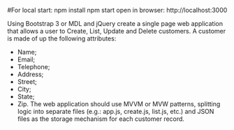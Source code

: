 #For local start:
npm install
npm start
open in browser: http://localhost:3000

Using Bootstrap 3 or MDL and jQuery create a single page web application that allows a user to Create, List, Update and Delete customers. A customer is made of up the following attributes:
- Name;
- Email;
- Telephone;
- Address;
- Street;
- City;
- State;
- Zip.
The web application should use MVVM or MVW patterns, splitting logic into separate files (e.g.: app.js, create.js, list.js, etc.) and JSON files as the storage mechanism for each customer record.
